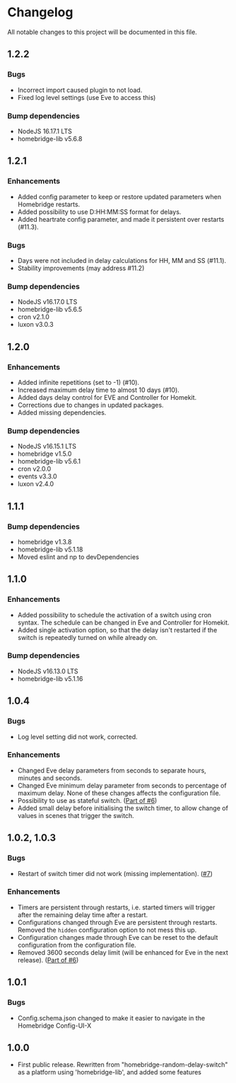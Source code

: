 # Changelog

All notable changes to this project will be documented in this file.

## 1.2.2

### Bugs

* Incorrect import caused plugin to not load.
* Fixed log level settings (use Eve to access this)

### Bump dependencies

* NodeJS 16.17.1 LTS
* homebridge-lib v5.6.8

## 1.2.1

### Enhancements

* Added config parameter to keep or restore updated parameters when Homebridge restarts.
* Added possibility to use D:HH:MM:SS format for delays.
* Added heartrate config parameter, and made it persistent over restarts (#11.3).

### Bugs

* Days were not included in delay calculations for HH, MM and SS (#11.1).
* Stability improvements (may address #11.2)

### Bump dependencies

* NodeJS v16.17.0 LTS
* homebridge-lib v5.6.5
* cron v2.1.0
* luxon v3.0.3

## 1.2.0

### Enhancements

* Added infinite repetitions (set to -1) (#10).
* Increased maximum delay time to almost 10 days (#10).
* Added days delay control for EVE and Controller for Homekit.
* Corrections due to changes in updated packages.
* Added missing dependencies.

### Bump dependencies

* NodeJS v16.15.1 LTS
* homebridge v1.5.0
* homebridge-lib v5.6.1
* cron v2.0.0
* events v3.3.0
* luxon v2.4.0

## 1.1.1

### Bump dependencies

- homebridge v1.3.8
- homebridge-lib v5.1.18
- Moved eslint and np to devDependencies

## 1.1.0

### Enhancements

- Added possibility to schedule the activation of a switch using cron syntax. The schedule can be changed in Eve and Controller for Homekit.
- Added single activation option, so that the delay isn't restarted if the switch is repeatedly turned on while already on.

### Bump dependencies

- NodeJS v16.13.0 LTS
- homebridge-lib v5.1.16

## 1.0.4

### Bugs

- Log level setting did not work, corrected.

### Enhancements

- Changed Eve delay parameters from seconds to separate hours, minutes and seconds.
- Changed Eve minimum delay parameter from seconds to percentage of maximum delay. None of these changes affects the configuration file.
- Possibility to use as stateful switch. ([Part of #6](https://github.com/kernie66/homebridge-random-delay-switches/issues/6))
- Added small delay before initialising the switch timer, to allow change of values in scenes that trigger the switch.

## 1.0.2, 1.0.3

### Bugs

- Restart of switch timer did not work (missing implementation). ([#7](https://github.com/kernie66/homebridge-random-delay-switches/issues/7))

### Enhancements

- Timers are persistent through restarts, i.e. started timers will trigger after the remaining delay time after a restart.
- Configurations changed through Eve are persistent through restarts. Removed the `hidden` configuration option to not mess this up.
- Configuration changes made through Eve can be reset to the default configuration from the configuration file.
- Removed 3600 seconds delay limit (will be enhanced for Eve in the next release). ([Part of #6](https://github.com/kernie66/homebridge-random-delay-switches/issues/6))

## 1.0.1

### Bugs

- Config.schema.json changed to make it easier to navigate in the Homebridge Config-UI-X

## 1.0.0

- First public release. Rewritten from "homebridge-random-delay-switch" as a platform using 'homebridge-lib', and added some features
